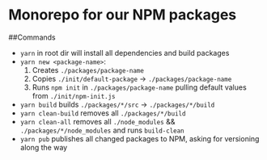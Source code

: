 # Monorepo for our NPM packages

##Commands
* `yarn` in root dir will install all dependencies and build packages
* `yarn new <package-name>`:
    1. Creates `./packages/package-name`
    2. Copies `./init/default-package` -> `./packages/package-name`
    3. Runs `npm init` in `./packages/package-name` pulling default values from `./init/npm-init.js`
* `yarn build` builds `./packages/*/src` -> `./packages/*/build`
* `yarn clean-build` removes all `./packages/*/build`
* `yarn clean-all` removes all `./node_modules` && `./packages/*/node_modules` and runs `build-clean`
* `yarn pub` publishes all changed packages to NPM, asking for versioning along the way
